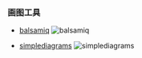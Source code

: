 ### 画图工具
- [balsamiq](https://balsamiq.com/)
  ![balsamiq](https://media.balsamiq.com/img/examples/all-controls-sketch.png)

- [simplediagrams](http://www.simplediagrams.com/)
  ![simplediagrams](http://www.simplediagrams.com/assets/examples/ui-2ff979d3a5c8434430080ce046231875.png)
